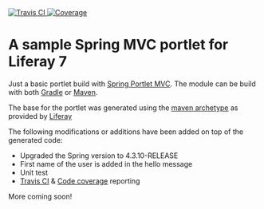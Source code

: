 
<a href="https://travis-ci.org/triberay/liferay-springmvc-sample">
    <img src="https://travis-ci.org/triberay/liferay-springmvc-sample.svg?branch=master" alt="Travis CI" />
</a>
<a href="https://codecov.io/gh/triberay/liferay-springmvc-sample">
    <img src="https://codecov.io/gh/triberay/liferay-springmvc-sample/branch/master/graph/badge.svg" alt="Coverage" />
</a>


# A sample Spring MVC portlet for Liferay 7

Just a basic portlet build with [Spring Portlet MVC](https://docs.spring.io/spring/docs/current/spring-framework-reference/html/portlet.html). The module can be build with both [Gradle](https://gradle.org/) or [Maven](https://maven.apache.org/).

The base for the portlet was generated using the [maven archetype](https://dev.liferay.com/develop/tutorials/-/knowledge_base/7-0/generating-new-projects-using-archetypes) as provided by [Liferay](https://www.liferay.com)

The following modifications or additions have been added on top of the generated code:
* Upgraded the Spring version to 4.3.10-RELEASE
* First name of the user is added in the hello message
* Unit test
* [Travis CI](https://travis-ci.org/triberay/liferay-springmvc-sample) & [Code coverage](https://codecov.io/gh/triberay/liferay-springmvc-sample) reporting

More coming soon! 